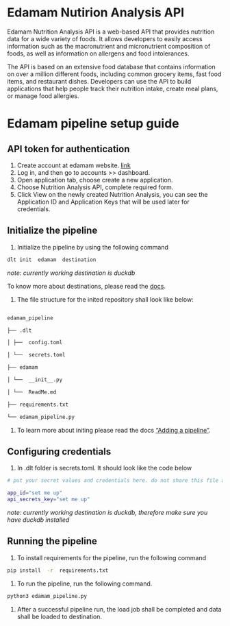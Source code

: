 # Edamam Nutirion Analysis API

Edamam Nutrition Analysis API is a web-based API that provides nutrition data for a wide variety of foods. It allows developers to easily access information such as the macronutrient and micronutrient composition of foods, as well as information on allergens and food intolerances.

The API is based on an extensive food database that contains information on over a million different foods, including common grocery items, fast food items, and restaurant dishes. Developers can use the API to build applications that help people track their nutrition intake, create meal plans, or manage food allergies.


# Edamam pipeline setup guide

## API token for authentication

1. Create account at edamam website. [link](https://www.edamam.com/)
2. Log in, and then go to accounts >> dashboard.
3. Open application tab, choose create a new application.
4. Choose Nutrition Analysis API, complete required form.
5. Click View on the newly created Nutrition Analysis, you can see the Application ID and Application Keys that will be used later for credentials.

## Initialize the pipeline

  

1. Initialize the pipeline by using the following command

  

```bash
dlt init  edamam  destination
```
*note: currently working destination is duckdb*

  

To know more about destinations, please read the [docs](https://dlthub.com/docs/destinations).

  

1. The file structure for the inited repository shall look like below:

  

```bash

edamam_pipeline

├── .dlt

│ ├──  config.toml

│ └──  secrets.toml

├── edamam

│ └──  __init__.py

│ └──  ReadMe.md

├── requirements.txt

└── edamam_pipeline.py
```

 

1. To learn more about initing please read the docs [“Adding a pipeline”](https://dlthub.com/docs/walkthroughs/add-a-pipeline).

## Configuring credentials

  

1. In .dlt folder is secrets.toml. It should look like the code below

  

```bash
# put your secret values and credentials here. do not share this file and do not push it to github

app_id="set me up"
api_secrets_key="set me up"
```
*note: currently working destination is duckdb, therefore make sure you have duckdb installed*
  
## Running the pipeline

  

1. To install requirements for the pipeline, run the following command

  

```bash
pip install  -r  requirements.txt
```

  

1. To run the pipeline, run the following command.

  

```bash
python3 edamam_pipeline.py
```

  

1. After a successful pipeline run, the load job shall be completed and data shall be loaded to destination.
